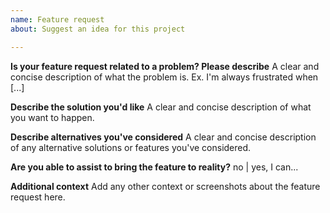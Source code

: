 ```yaml
---
name: Feature request
about: Suggest an idea for this project

---
```


**Is your feature request related to a problem? Please describe**
A clear and concise description of what the problem is. Ex. I'm always frustrated when [...]

**Describe the solution you'd like**
A clear and concise description of what you want to happen.

**Describe alternatives you've considered**
A clear and concise description of any alternative solutions or features you've considered.

**Are you able to assist to bring the feature to reality?**
no | yes, I can...

**Additional context**
Add any other context or screenshots about the feature request here.
